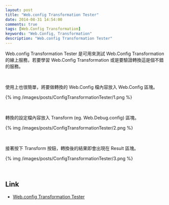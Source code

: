 ```yaml
---
layout: post
title: "Web.config Transformation Tester"
date: 2014-08-31 14:54:00
comments: true
tags: [Web.Config Transformation]
keywords: "Web.Config, Transformation"
description: "Web.config Transformation Tester"
---
```


Web.config Transformation Tester 是可用來測試 Web.Config Transformation 的線上服務，若要學習 Web.Config Transformation 或是要驗證轉換這是個不錯的服務。  

<!-- More -->

<br/>


使用上也很簡單，將要做轉換的 Web.Config 檔內容放入 Web.Config 區塊。  

{% img /images/posts/ConfigTransformationTester/1.png %}

<br/>


轉換的設定檔內容放入 Transform (eg. Web.Debug.config) 區塊。  

{% img /images/posts/ConfigTransformationTester/2.png %}

<br/>


接著按下 Transform 按鈕，轉換後的結果即會出現在 Result 區塊。

{% img /images/posts/ConfigTransformationTester/3.png %}

<br/>

Link
----
* [Web.config Transformation Tester](https://webconfigtransformationtester.apphb.com/)
